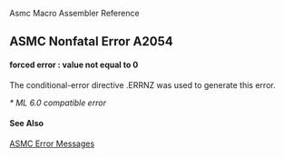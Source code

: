 Asmc Macro Assembler Reference

## ASMC Nonfatal Error A2054

#### forced error : value not equal to 0

The conditional-error directive .ERRNZ was used to generate this error.

_* ML 6.0 compatible error_

#### See Also

[ASMC Error Messages](readme.md)